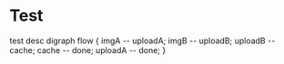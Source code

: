 # Test
test desc
digraph flow {
    imgA -- uploadA;
    imgB -- uploadB;
    uploadB -- cache;
    cache -- done;
    uploadA -- done;
}
